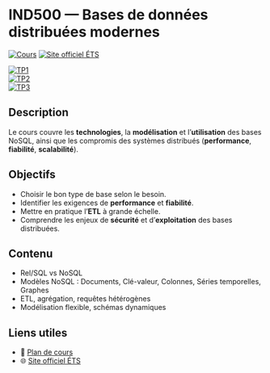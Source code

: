 # IND500 — Bases de données distribuées modernes

[![Cours](https://img.shields.io/badge/cours-IND500-purple)](https://uquebec-ets.github.io/IND500/cours)
[![Site officiel ÉTS](https://img.shields.io/badge/ÉTS-site--officiel-red)](https://www.etsmtl.ca/etudes/cours/ind500)

[![TP1](https://img.shields.io/badge/TP1-Introduction-green)](tp/tp1.md)  
[![TP2](https://img.shields.io/badge/TP2-NoSQL-orange)](tp/tp2.md)  
[![TP3](https://img.shields.io/badge/TP3-ETL-blue)](tp/tp3.md)

## Description
Le cours couvre les **technologies**, la **modélisation** et l’**utilisation** des bases NoSQL, ainsi que les compromis des systèmes distribués (**performance**, **fiabilité**, **scalabilité**).

## Objectifs
- Choisir le bon type de base selon le besoin.
- Identifier les exigences de **performance** et **fiabilité**.
- Mettre en pratique l’**ETL** à grande échelle.
- Comprendre les enjeux de **sécurité** et d’**exploitation** des bases distribuées.

## Contenu
- Rel/SQL vs NoSQL  
- Modèles NoSQL : Documents, Clé-valeur, Colonnes, Séries temporelles, Graphes  
- ETL, agrégation, requêtes hétérogènes  
- Modélisation flexible, schémas dynamiques

## Liens utiles
- 📖 [Plan de cours](https://uquebec-ets.github.io/IND500/cours/plan_de_cours)  
- 🌐 [Site officiel ÉTS](https://www.etsmtl.ca/etudes/cours/ind500)
